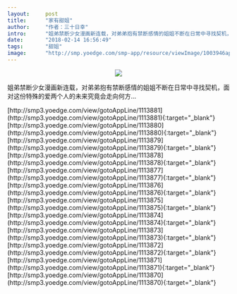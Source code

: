 ```yaml
---
layout:     post
title:      "家有甜姐"
author:     "作者：三十日幸"
intro:      "姐弟禁断少女漫画新连载，对弟弟抱有禁断感情的姐姐不断在日常中寻找契机，面对这份特殊的爱两个人的未来究竟会走向何方..."
date:       "2018-02-14 16:56:49"
tags:       "甜姐"
image:      "http://smp.yoedge.com/smp-app/resource/viewImage/1003946appline.png"
---
```

<div style="text-align: center">
<p><img src="http://smp.yoedge.com/smp-app/resource/viewImage/1003946appline.png"/></p>
</div>
<p class="post-meta">
<span>姐弟禁断少女漫画新连载，对弟弟抱有禁断感情的姐姐不断在日常中寻找契机，面对这份特殊的爱两个人的未来究竟会走向何方...</span>
</p>
[http://smp3.yoedge.com/view/gotoAppLine/1113881](http://smp3.yoedge.com/view/gotoAppLine/1113881){:target="_blank"}
[http://smp3.yoedge.com/view/gotoAppLine/1113880](http://smp3.yoedge.com/view/gotoAppLine/1113880){:target="_blank"}
[http://smp3.yoedge.com/view/gotoAppLine/1113879](http://smp3.yoedge.com/view/gotoAppLine/1113879){:target="_blank"}
[http://smp3.yoedge.com/view/gotoAppLine/1113878](http://smp3.yoedge.com/view/gotoAppLine/1113878){:target="_blank"}
[http://smp3.yoedge.com/view/gotoAppLine/1113877](http://smp3.yoedge.com/view/gotoAppLine/1113877){:target="_blank"}
[http://smp3.yoedge.com/view/gotoAppLine/1113876](http://smp3.yoedge.com/view/gotoAppLine/1113876){:target="_blank"}
[http://smp3.yoedge.com/view/gotoAppLine/1113875](http://smp3.yoedge.com/view/gotoAppLine/1113875){:target="_blank"}
[http://smp3.yoedge.com/view/gotoAppLine/1113874](http://smp3.yoedge.com/view/gotoAppLine/1113874){:target="_blank"}
[http://smp3.yoedge.com/view/gotoAppLine/1113873](http://smp3.yoedge.com/view/gotoAppLine/1113873){:target="_blank"}
[http://smp3.yoedge.com/view/gotoAppLine/1113872](http://smp3.yoedge.com/view/gotoAppLine/1113872){:target="_blank"}
[http://smp3.yoedge.com/view/gotoAppLine/1113871](http://smp3.yoedge.com/view/gotoAppLine/1113871){:target="_blank"}
[http://smp3.yoedge.com/view/gotoAppLine/1113870](http://smp3.yoedge.com/view/gotoAppLine/1113870){:target="_blank"}


